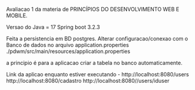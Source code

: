 Avaliacao 1 da materia de PRINCÍPIOS DO DESENVOLVIMENTO WEB E MOBILE.

Versao do Java = 17
Spring boot 3.2.3

Feita  a persistencia em BD postgres.
Alterar configuracao/conexao com o Banco de dados no arquivo application.properties  ./pdwm/src/main/resources/application.properties 

a principio é para a aplicacao criar a tabela no banco automaticamente.

Link da aplicao enquanto estiver executando -
http://localhost:8080/users
http://localhost:8080/cadastro
http://localhost:8080//users/iduser
